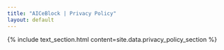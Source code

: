 ```yaml
---
title: "AICeBlock | Privacy Policy"
layout: default
---
```


{% include text_section.html content=site.data.privacy_policy_section %}
